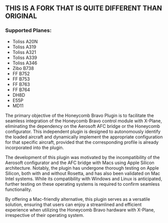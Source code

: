 ## THIS IS A FORK THAT IS QUITE DIFFERENT THAN ORIGINAL

### Supported Planes:
- Toliss A20N
- Toliss A319
- Toliss A321
- Toliss A339
- Toliss A346
- Zibo   B738
- FF     B752
- FF     B753
- FF     B763
- FF     B764
- DH8D
- E55P
- MD11

The primary objective of the Honeycomb Bravo Plugin is to facilitate the seamless integration of the Honeycomb Bravo control module with X-Plane, eliminating the dependency on the Aerosoft AFC bridge or the Honeycomb configurator. This independent plugin is designed to autonomously identify the loaded aircraft and dynamically implement the appropriate configuration for that specific aircraft, provided that the corresponding profile is already incorporated into the plugin.

The development of this plugin was motivated by the incompatibility of the Aerosoft configurator and the AFC bridge with Macs using Apple Silicon architecture. Notably, the plugin has undergone thorough testing on Apple Silicon, both with and without Rosetta, and has also been validated on Mac Intel systems. While its compatibility with Windows and Linux is anticipated, further testing on these operating systems is required to confirm seamless functionality.

By offering a Mac-friendly alternative, this plugin serves as a versatile solution, ensuring that users can enjoy a streamlined and efficient experience when utilizing the Honeycomb Bravo hardware with X-Plane, irrespective of their operating system.
